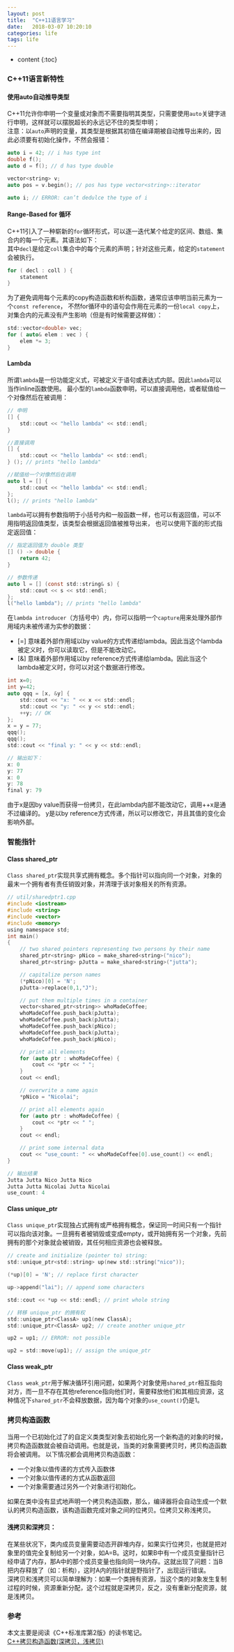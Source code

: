 ```yaml
---
layout: post
title:  "C++11语言学习"
date:   2018-03-07 10:20:10
categories: life
tags: life
---
```


* content
{:toc}

### C++11语言新特性

#### 使用auto自动推导类型

C++11允许你申明一个变量或对象而不需要指明其类型，只需要使用`auto`关键字进行申明，这样就可以摆脱超长的永远记不住的类型申明；   
注意：以`auto`声明的变量，其类型是根据其初值在编译期被自动推导出来的，因此必须要有初始化操作，不然会报错：
```c
auto i = 42; // i has type int
double f();
auto d = f(); // d has type double

vector<string> v;
auto pos = v.begin(); // pos has type vector<string>::iterator

auto i; // ERROR: can’t dedulce the type of i
```

#### Range-Based for 循环

C++11引入了一种崭新的`for`循环形式，可以逐一迭代某个给定的区间、数组、集合内的每一个元素。其语法如下：   
其中`decl`是给定`coll`集合中的每个元素的声明；针对这些元素，给定的`statement`会被执行。
```c
for ( decl : coll ) {
    statement
}
```
为了避免调用每个元素的copy构造函数和析构函数，通常应该申明当前元素为一个`const reference`，
不然for循环中的语句会作用在元素的一份`local copy`上，对集合内的元素没有产生影响（但是有时候需要这样做）：
```c
std::vector<double> vec;
for ( auto& elem : vec ) {
    elem *= 3;
}
```

#### Lambda

所谓`lambda`是一份功能定义式，可被定义于语句或表达式内部。因此`lambda`可以当作inline函数使用。
最小型的`lambda`函数申明，可以直接调用他，或者赋值给一个对像然后在被调用：
```c
// 申明
[] {
    std::cout << "hello lambda" << std::endl;
}

//直接调用
[] {
    std::cout << "hello lambda" << std::endl;
} (); // prints "hello lambda"

//赋值给一个对像然后在调用
auto l = [] {
    std::cout << "hello lambda" << std::endl;
};
l(); // prints "hello lambda"
```
`lambda`可以拥有参数指明于小括号内和一般函数一样，也可以有返回值，可以不用指明返回值类型，该类型会根据返回值被推导出来，
也可以使用下面的形式指定返回值：
```c
// 指定返回值为 double 类型
[] () -> double {
    return 42;
}

// 参数传递
auto l = [] (const std::string& s) {
    std::cout << s << std::endl;
};
l("hello lambda"); // prints "hello lambda"
```
在`lambda introducer`（方括号中）内，你可以指明一个`capture`用来处理外部作用域内未被传递为实参的数据：   
* [=] 意味着外部作用域以by value的方式传递给lambda。因此当这个lambda被定义时，你可以读取它，但是不能改动它。
* [&] 意味着外部作用域以by reference方式传递给lambda。因此当这个lambda被定义时，你可以对这个数据进行修改。

```c
int x=0;
int y=42;
auto qqq = [x, &y] {
    std::cout << "x: " << x << std::endl;
    std::cout << "y: " << y << std::endl;
    ++y; // OK
};
x = y = 77;
qqq();
qqq();
std::cout << "final y: " << y << std::endl;

// 输出如下：
x: 0
y: 77
x: 0
y: 78
final y: 79
```
由于x是因by value而获得一份拷贝，在此lambda内部不能改动它，调用++x是通不过编译的。
y是以by reference方式传递，所以可以修改它，并且其值的变化会影响外部。

### 智能指针

#### Class shared_ptr

`Class shared_ptr`实现共享式拥有概念。多个指针可以指向同一个对象，对象的最末一个拥有者有责任销毁对象，并清理于该对象相关的所有资源。
```c
// util/sharedptr1.cpp
#include <iostream>
#include <string>
#include <vector>
#include <memory>
using namespace std;
int main()
{
    // two shared pointers representing two persons by their name
    shared_ptr<string> pNico = make_shared<string>("nico");
    shared_ptr<string> pJutta = make_shared<string>("jutta");

    // capitalize person names
    (*pNico)[0] = 'N';
    pJutta->replace(0,1,"J");

    // put them multiple times in a container
    vector<shared_ptr<string>> whoMadeCoffee;
    whoMadeCoffee.push_back(pJutta);
    whoMadeCoffee.push_back(pJutta);
    whoMadeCoffee.push_back(pNico);
    whoMadeCoffee.push_back(pJutta);
    whoMadeCoffee.push_back(pNico);

    // print all elements
    for (auto ptr : whoMadeCoffee) {
        cout << *ptr << " ";
    }
    cout << endl;

    // overwrite a name again
    *pNico = "Nicolai";

    // print all elements again
    for (auto ptr : whoMadeCoffee) {
        cout << *ptr << " ";
    }
    cout << endl;

    // print some internal data
    cout << "use_count: " << whoMadeCoffee[0].use_count() << endl;
}

// 输出结果
Jutta Jutta Nico Jutta Nico
Jutta Jutta Nicolai Jutta Nicolai
use_count: 4
```

#### Class unique_ptr 

`Class unique_ptr`实现独占式拥有或严格拥有概念，保证同一时间只有一个指针可以指向该对象。一旦拥有者被销毁或变成empty，或开始拥有另一个对象，先前拥有的那个对象就会被销毁，其任何相应资源也会被释放。
```c
// create and initialize (pointer to) string:
std::unique_ptr<std::string> up(new std::string("nico"));

(*up)[0] = 'N'; // replace first character

up->append("lai"); // append some characters

std::cout << *up << std::endl; // print whole string

// 转移 unique_ptr 的拥有权
std::unique_ptr<ClassA> up1(new ClassA);
std::unique_ptr<ClassA> up2; // create another unique_ptr

up2 = up1; // ERROR: not possible

up2 = std::move(up1); // assign the unique_ptr

```

#### Class weak_ptr

`Class weak_ptr`用于解决循环引用问题，如果两个对象使用`shared_ptr`相互指向对方，而一旦不存在其他reference指向他们时，需要释放他们和其相应资源，这种情况下`shared_ptr`不会释放数据，因为每个对象的`use_count()`仍是1。

### 拷贝构造函数

当用一个已初始化过了的自定义类类型对象去初始化另一个新构造的对象的时候，拷贝构造函数就会被自动调用。也就是说，当类的对象需要拷贝时，拷贝构造函数将会被调用。
以下情况都会调用拷贝构造函数：

* 一个对象以值传递的方式传入函数体 
* 一个对象以值传递的方式从函数返回 
* 一个对象需要通过另外一个对象进行初始化。

如果在类中没有显式地声明一个拷贝构造函数，那么，编译器将会自动生成一个默认的拷贝构造函数，该构造函数完成对象之间的位拷贝。位拷贝又称浅拷贝。   

#### 浅拷贝和深拷贝：    
在某些状况下，类内成员变量需要动态开辟堆内存，如果实行位拷贝，也就是把对象里的值完全复制给另一个对象，如A=B。这时，如果B中有一个成员变量指针已经申请了内存，那A中的那个成员变量也指向同一块内存。这就出现了问题：当B把内存释放了（如：析构），这时A内的指针就是野指针了，出现运行错误。   
深拷贝和浅拷贝可以简单理解为：如果一个类拥有资源，当这个类的对象发生复制过程的时候，资源重新分配，这个过程就是深拷贝，反之，没有重新分配资源，就是浅拷贝。

### 参考

本文主要是阅读《C++标准库第2版》的读书笔记。   
[C++拷贝构造函数(深拷贝，浅拷贝)](https://www.cnblogs.com/BlueTzar/articles/1223313.html)

